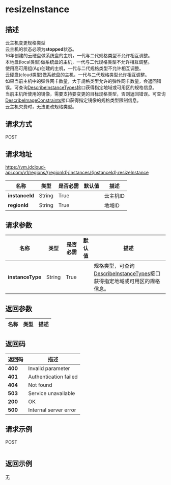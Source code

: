 # resizeInstance


## 描述
云主机变更规格类型<br>
云主机的状态必须为<b>stopped</b>状态。<br>
16年创建的云硬盘做系统盘的主机，一代与二代规格类型不允许相互调整。<br>
本地盘(local类型)做系统盘的主机，一代与二代规格类型不允许相互调整。<br>
使用高可用组(Ag)创建的主机，一代与二代规格类型不允许相互调整。<br>
云硬盘(cloud类型)做系统盘的主机，一代与二代规格类型允许相互调整。<br>
如果当前主机中的弹性网卡数量，大于规格类型允许的弹性网卡数量，会返回错误。可查询<a href="https://www.jdcloud.com/help/detail/2901/isCatalog/1">DescribeInstanceTypes</a>接口获得指定地域或可用区的规格信息。<br>
当前主机所使用的镜像，需要支持要变更的目标规格类型，否则返回错误。可查询<a href="https://www.jdcloud.com/help/detail/2872/isCatalog/1">DescribeImageConstraints</a>接口获得指定镜像的规格类型限制信息。<br>
云主机欠费时，无法更改规格类型。


## 请求方式
POST

## 请求地址
https://vm.jdcloud-api.com/v1/regions/{regionId}/instances/{instanceId}:resizeInstance

|名称|类型|是否必需|默认值|描述|
|---|---|---|---|---|
|**instanceId**|String|True||云主机ID|
|**regionId**|String|True||地域ID|

## 请求参数
|名称|类型|是否必需|默认值|描述|
|---|---|---|---|---|
|**instanceType**|String|True||规格类型，可查询<a href="https://www.jdcloud.com/help/detail/2901/isCatalog/1">DescribeInstanceTypes</a>接口获得指定地域或可用区的规格信息。|


## 返回参数
|名称|类型|描述|
|---|---|---|



## 返回码
|返回码|描述|
|---|---|
|**400**|Invalid parameter|
|**401**|Authentication failed|
|**404**|Not found|
|**503**|Service unavailable|
|**200**|OK|
|**500**|Internal server error|

## 请求示例
POST
```

```

## 返回示例
无
